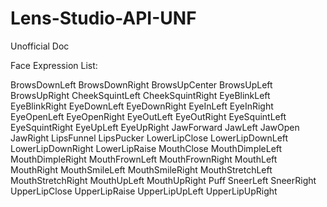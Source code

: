 # Lens-Studio-API-UNF
Unofficial Doc

Face Expression List:

BrowsDownLeft
BrowsDownRight
BrowsUpCenter
BrowsUpLeft
BrowsUpRight
CheekSquintLeft
CheekSquintRight
EyeBlinkLeft
EyeBlinkRight
EyeDownLeft
EyeDownRight
EyeInLeft
EyeInRight
EyeOpenLeft
EyeOpenRight
EyeOutLeft
EyeOutRight
EyeSquintLeft
EyeSquintRight
EyeUpLeft
EyeUpRight
JawForward
JawLeft
JawOpen
JawRight
LipsFunnel
LipsPucker
LowerLipClose
LowerLipDownLeft
LowerLipDownRight
LowerLipRaise
MouthClose
MouthDimpleLeft
MouthDimpleRight
MouthFrownLeft
MouthFrownRight
MouthLeft
MouthRight
MouthSmileLeft
MouthSmileRight
MouthStretchLeft
MouthStretchRight
MouthUpLeft
MouthUpRight
Puff
SneerLeft
SneerRight
UpperLipClose
UpperLipRaise
UpperLipUpLeft
UpperLipUpRight

